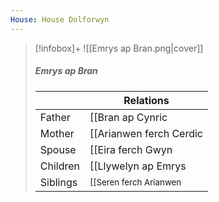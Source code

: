 ```yaml
---
House: House Dolforwyn
---
```


> [!infobox]+
> ![[Emrys ap Bran.png|cover]]
> ##### Emrys ap Bran
> || Relations   |
> | ---- | ---- |
> | Father | [[Bran ap Cynric|Bran ap Cynric]] |
> | Mother | [[Arianwen ferch Cerdic|Arianwen ferch Cerdic]] |
> | Spouse | [[Eira ferch Gwyn|Eira ferch Gwyn]] |
> | Children| [[Llywelyn ap Emrys|Llywelyn ap Emrys]], [[Gwenhwyfar ferch Eira|Gwenhwyfar ferch Eira]] |
> | Siblings |<small> [[Seren ferch Arianwen|Seren ferch Arianwen]] (Sister) </small>|

